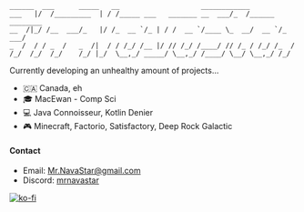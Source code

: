 ```
______  ___      _____   __                    ____________               
___   |/  /_________  | / /_____ ___   _______ __  ___/_  /______ ________
__  /|_/ /__  ___/_   |/ /_  __ `/_ | / /  __ `/____ \_  __/  __ `/_  ___/
_  /  / / _  /   _  /|  / / /_/ /__ |/ // /_/ /____/ // /_ / /_/ /_  /    
/_/  /_/  /_/    /_/ |_/  \__,_/ _____/ \__,_/ /____/ \__/ \__,_/ /_/     
```

Currently developing an unhealthy amount of projects...

- 🇨🇦 Canada, eh
- 🎓 MacEwan - Comp Sci
- 💻 Java Connoisseur, Kotlin Denier
- 🎮 Minecraft, Factorio, Satisfactory, Deep Rock Galactic

#### Contact
- Email: Mr.NavaStar@gmail.com
- Discord: [mrnavastar]()

[![ko-fi](https://ko-fi.com/img/githubbutton_sm.svg)](https://ko-fi.com/G2G4DZF4D)
